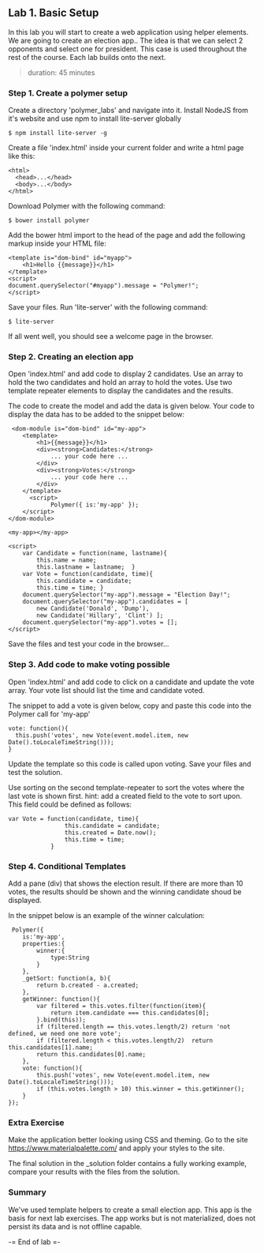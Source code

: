## Lab 1. Basic Setup
In this lab you will start to create a web application using helper elements. We are going to create an election app.. The idea is that we can select 2 opponents and select one for 
president. This case is used throughout the rest of the course. Each lab builds onto the next.
> duration: 45 minutes

### Step 1. Create a polymer setup
Create a directory 'polymer_labs' and navigate into it.
Install NodeJS from it's website and use npm to install lite-server globally
```
$ npm install lite-server -g
```

Create a file 'index.html' inside your current folder and write a html page like this:

```
<html>
  <head>...</head>
  <body>...</body>
</html>
```

Download Polymer with the following command:
```
$ bower install polymer
```

Add the bower html import to the head of the page and add the following markup inside your HTML file:
```
<template is="dom-bind" id="myapp">
    <h1>Hello {{message}}</h1>
</template>
<script>
document.querySelector("#myapp").message = "Polymer!";
</script>
```

Save your files. Run 'lite-server' with the following command:
```
$ lite-server
```

If all went well, you should see a welcome page in the browser.


### Step 2. Creating an election app
Open 'index.html' and add code to display 2 candidates. Use an array to hold the two candidates and hold 
an array to hold the votes. Use two template repeater elements to display the candidates and the results.

The code to create the model and add the data is given below. Your code to display the data has to be added 
to the snippet below:

```
 <dom-module is="dom-bind" id="my-app">
    <template>
        <h1>{{message}}</h1>
        <div><strong>Candidates:</strong>
            ... your code here ...
        </div>
        <div><strong>Votes:</strong>
            ... your code here ...
        </div>
    </template>
      <script>
            Polymer({ is:'my-app' });
    </script>
</dom-module>

<my-app></my-app>

<script>
    var Candidate = function(name, lastname){
        this.name = name;
        this.lastname = lastname;  }
    var Vote = function(candidate, time){
        this.candidate = candidate;
        this.time = time; }
    document.querySelector("my-app").message = "Election Day!";
    document.querySelector("my-app").candidates = [
        new Candidate('Donald', 'Dump'),
        new Candidate('Hillary', 'Clint') ];
    document.querySelector("my-app").votes = [];
</script>
```

Save the files and test your code in the browser...


### Step 3. Add code to make voting possible
Open 'index.html' and add code to click on a candidate and update the vote array.
Your vote list should list the time and candidate voted.

The snippet to add a vote is given below, copy and paste this code into the Polymer call
for 'my-app' 

```
vote: function(){
  this.push('votes', new Vote(event.model.item, new Date().toLocaleTimeString()));
}
```

Update the template so this code is called upon voting.
Save your files and test the solution.

Use sorting on the second template-repeater to sort the votes where the last vote is shown first.
hint: add a created field to the vote to sort upon. This field could be defined as follows:

```
var Vote = function(candidate, time){    
                this.candidate = candidate;
                this.created = Date.now();
                this.time = time; 
            }
```

### Step 4. Conditional Templates
Add a pane (div) that shows the election result. If there are more than 10 votes, the results should
be shown and the winning candidate shoud be displayed.

In the snippet below is an example of the winner calculation:
```
 Polymer({
    is:'my-app',
    properties:{
        winner:{
            type:String
        }
    },
    _getSort: function(a, b){
        return b.created - a.created;
    },
    getWinner: function(){
        var filtered = this.votes.filter(function(item){
            return item.candidate === this.candidates[0];
        }.bind(this));
        if (filtered.length == this.votes.length/2) return 'not defined, we need one more vote';
        if (filtered.length < this.votes.length/2)  return this.candidates[1].name;
        return this.candidates[0].name;
    },
    vote: function(){
        this.push('votes', new Vote(event.model.item, new Date().toLocaleTimeString()));
        if (this.votes.length > 10) this.winner = this.getWinner();
    }
});
```


### Extra Exercise
Make the application better looking using CSS and theming. 
Go to the site https://www.materialpalette.com/ and apply your styles to the site.


The final solution in the _solution folder contains a fully working example, compare your 
results with the  files from the solution.

### Summary
We've used template helpers to create a small election app. This app is the basis for next
lab exercises. The app works but is not materialized, does not persist its data and is not
offline capable.


-= End of lab =-
  
